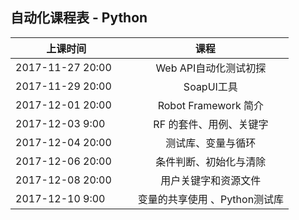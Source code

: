 ##  自动化课程表 - Python

| 上课时间           | 课程           |
| ------------- |:-------------:| 
| 2017-11-27  20:00  |     Web API自动化测试初探| 
| 2017-11-29  20:00  |     SoapUI工具   | 
| 2017-12-01  20:00  |     Robot Framework 简介 | 
| 2017-12-03  9:00   |     RF 的套件、用例、关键字| 
| 2017-12-04  20:00  |     测试库、变量与循环| 
| 2017-12-06  20:00  |     条件判断、初始化与清除   | 
| 2017-12-08  20:00  |     用户关键字和资源文件 | 
| 2017-12-10  9:00   |     变量的共享使用 、Python测试库|   

